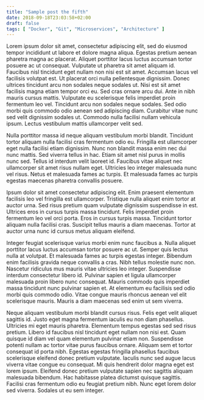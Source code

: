 ```yaml
---
title: "Sample post the fifth"
date: 2018-09-18T23:03:58+02:00
draft: false
tags: [ "Docker", "Git", "Microservices", "Architecture" ]
---
```


Lorem ipsum dolor sit amet, consectetur adipiscing elit, sed do eiusmod tempor incididunt ut labore et dolore magna aliqua. Egestas pretium aenean pharetra magna ac placerat. Aliquet porttitor lacus luctus accumsan tortor posuere ac ut consequat. Vulputate ut pharetra sit amet aliquam id. Faucibus nisl tincidunt eget nullam non nisi est sit amet. Accumsan lacus vel facilisis volutpat est. Ut placerat orci nulla pellentesque dignissim. Donec ultrices tincidunt arcu non sodales neque sodales ut. Nisi est sit amet facilisis magna etiam tempor orci eu. Sed cras ornare arcu dui. Ante in nibh mauris cursus mattis. Vulputate eu scelerisque felis imperdiet proin fermentum leo vel. Tincidunt arcu non sodales neque sodales. Sed odio morbi quis commodo odio aenean sed adipiscing diam. Curabitur vitae nunc sed velit dignissim sodales ut. Commodo nulla facilisi nullam vehicula ipsum. Lectus vestibulum mattis ullamcorper velit sed.

Nulla porttitor massa id neque aliquam vestibulum morbi blandit. Tincidunt tortor aliquam nulla facilisi cras fermentum odio eu. Fringilla est ullamcorper eget nulla facilisi etiam dignissim. Nunc non blandit massa enim nec dui nunc mattis. Sed viverra tellus in hac. Etiam sit amet nisl purus in mollis nunc sed. Tellus id interdum velit laoreet id. Faucibus vitae aliquet nec ullamcorper sit amet risus nullam eget. Ultricies leo integer malesuada nunc vel risus. Netus et malesuada fames ac turpis. Et malesuada fames ac turpis egestas maecenas pharetra convallis posuere.

Ipsum dolor sit amet consectetur adipiscing elit. Enim praesent elementum facilisis leo vel fringilla est ullamcorper. Tristique nulla aliquet enim tortor at auctor urna. Sed risus pretium quam vulputate dignissim suspendisse in est. Ultrices eros in cursus turpis massa tincidunt. Felis imperdiet proin fermentum leo vel orci porta. Eros in cursus turpis massa. Tincidunt tortor aliquam nulla facilisi cras. Suscipit tellus mauris a diam maecenas. Tortor at auctor urna nunc id cursus metus aliquam eleifend.

Integer feugiat scelerisque varius morbi enim nunc faucibus a. Nulla aliquet porttitor lacus luctus accumsan tortor posuere ac ut. Semper quis lectus nulla at volutpat. Et malesuada fames ac turpis egestas integer. Bibendum enim facilisis gravida neque convallis a cras. Nibh tellus molestie nunc non. Nascetur ridiculus mus mauris vitae ultricies leo integer. Suspendisse interdum consectetur libero id. Pulvinar sapien et ligula ullamcorper malesuada proin libero nunc consequat. Mauris commodo quis imperdiet massa tincidunt nunc pulvinar sapien et. At elementum eu facilisis sed odio morbi quis commodo odio. Vitae congue mauris rhoncus aenean vel elit scelerisque mauris. Mauris a diam maecenas sed enim ut sem viverra.

Neque aliquam vestibulum morbi blandit cursus risus. Felis eget velit aliquet sagittis id. Justo eget magna fermentum iaculis eu non diam phasellus. Ultricies mi eget mauris pharetra. Elementum tempus egestas sed sed risus pretium. Libero id faucibus nisl tincidunt eget nullam non nisi est. Quam quisque id diam vel quam elementum pulvinar etiam non. Suspendisse potenti nullam ac tortor vitae purus faucibus ornare. Aliquam sem et tortor consequat id porta nibh. Egestas egestas fringilla phasellus faucibus scelerisque eleifend donec pretium vulputate. Iaculis nunc sed augue lacus viverra vitae congue eu consequat. Mi quis hendrerit dolor magna eget est lorem ipsum. Eleifend donec pretium vulputate sapien nec sagittis aliquam malesuada bibendum. Hac habitasse platea dictumst quisque sagittis. Facilisi cras fermentum odio eu feugiat pretium nibh. Nunc eget lorem dolor sed viverra. Sodales ut eu sem integer.